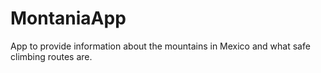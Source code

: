 # MontaniaApp
App to provide information about the mountains in Mexico and what safe climbing routes are.
